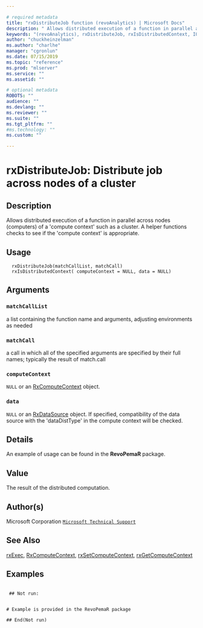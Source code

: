 ```yaml
--- 

# required metadata 
title: "rxDistributeJob function (revoAnalytics) | Microsoft Docs" 
description: " Allows distributed execution of a function in parallel across nodes (computers)  of a 'compute context' such as a cluster. A helper functions checks to see if the 'compute context' is appropriate. " 
keywords: "(revoAnalytics), rxDistributeJob, rxIsDistributedContext, IO" 
author: "chuckheinzelman"
ms.author: "charlhe" 
manager: "cgronlun" 
ms.date: 07/15/2019
ms.topic: "reference" 
ms.prod: "mlserver" 
ms.service: "" 
ms.assetid: "" 

# optional metadata 
ROBOTS: "" 
audience: "" 
ms.devlang: "" 
ms.reviewer: "" 
ms.suite: "" 
ms.tgt_pltfrm: "" 
#ms.technology: "" 
ms.custom: "" 

--- 
```




 # rxDistributeJob:  Distribute job across nodes of a cluster  
 ## Description

Allows distributed execution of a function in parallel across nodes (computers) 
of a 'compute context' such as a cluster. A helper functions checks to see
if the 'compute context' is appropriate.



 ## Usage

```   
  rxDistributeJob(matchCallList, matchCall)
  rxIsDistributedContext( computeContext = NULL, data = NULL)

```


 ## Arguments



 ### `matchCallList`
  a list containing the function name and arguments, adjusting environments as needed 



 ### `matchCall`
  a call in which all of the specified arguments are specified by their full names;  typically the result of match.call 



 ### `computeContext`
 `NULL` or an [RxComputeContext](RxComputeContext.md) object. 



 ### `data`
 `NULL` or an [RxDataSource](RxDataSource.md) object.  If specified, compatibility of the data source with the 'dataDistType' in the compute context will be checked. 





 ## Details

An example of usage can be found in the **RevoPemaR** package.



 ## Value

The result of the distributed computation.

 ## Author(s)
 Microsoft Corporation [`Microsoft Technical Support`](https://go.microsoft.com/fwlink/?LinkID=698556&clcid=0x409)



 ## See Also

[rxExec](rxExec.md),
[RxComputeContext](RxComputeContext.md),
[rxSetComputeContext](rxSetComputeContext.md),
[rxGetComputeContext](rxSetComputeContext.md)

 ## Examples

 ```

  ## Not run:


# Example is provided in the RevoPemaR package

 ## End(Not run) 
```


